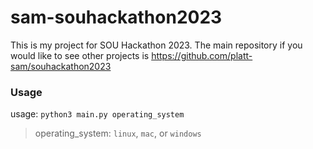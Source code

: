# sam-souhackathon2023
This is my project for SOU Hackathon 2023. The main repository if you would like to see other projects is https://github.com/platt-sam/souhackathon2023

### Usage
usage: `python3 main.py operating_system`
>operating_system: `linux`, `mac`, or `windows`
